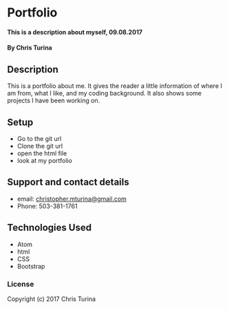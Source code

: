 # Portfolio

#### This is a description about myself, 09.08.2017

#### By Chris Turina

## Description

This is a portfolio about me.  It gives the reader a little information of where I am from, what I like, and my coding background.  It also shows some projects I have been working on.

## Setup

* Go to the git url
* Clone the git url
* open the html file
* look at my portfolio

## Support and contact details

* email: christopher.mturina@gmail.com
* Phone: 503-381-1761

## Technologies Used

* Atom
* html
* CSS
* Bootstrap


### License

Copyright (c) 2017 Chris Turina
